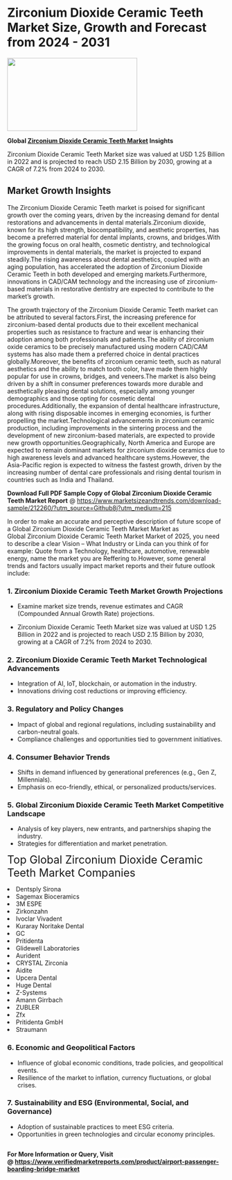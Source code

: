 <H1>Zirconium Dioxide Ceramic Teeth Market Size, Growth and Forecast from 2024 - 2031</H1><img class="aligncenter size-medium wp-image-584254" src="https://thirdeyenews.in/wp-content/uploads/2024/09/Global-Market-Research-300x168.jpeg" alt="" width="300" height="168" /><p><strong>Global&nbsp;<a href="https://www.marketsizeandtrends.com/download-sample/212260/?utm_source=Github8j?utm_medium=215">Zirconium Dioxide Ceramic Teeth Market</a> Insights</strong></p><p>Zirconium Dioxide Ceramic Teeth Market size was valued at USD 1.25 Billion in 2022 and is projected to reach USD 2.15 Billion by 2030, growing at a CAGR of 7.2% from 2024 to 2030.</p><p><h2>Market Growth Insights</h2> <p>The Zirconium Dioxide Ceramic Teeth market is poised for significant growth over the coming years, driven by the increasing demand for dental restorations and advancements in dental materials.Zirconium dioxide, known for its high strength, biocompatibility, and aesthetic properties, has become a preferred material for dental implants, crowns, and bridges.With the growing focus on oral health, cosmetic dentistry, and technological improvements in dental materials, the market is projected to expand steadily.The rising awareness about dental aesthetics, coupled with an aging population, has accelerated the adoption of Zirconium Dioxide Ceramic Teeth in both developed and emerging markets.Furthermore, innovations in CAD/CAM technology and the increasing use of zirconium-based materials in restorative dentistry are expected to contribute to the market’s growth. </p> <p>The growth trajectory of the Zirconium Dioxide Ceramic Teeth market can be attributed to several factors.First, the increasing preference for zirconium-based dental products due to their excellent mechanical properties such as resistance to fracture and wear is enhancing their adoption among both professionals and patients.The ability of zirconium oxide ceramics to be precisely manufactured using modern CAD/CAM systems has also made them a preferred choice in dental practices globally.Moreover, the benefits of zirconium ceramic teeth, such as natural aesthetics and the ability to match tooth color, have made them highly popular for use in crowns, bridges, and veneers.The market is also being driven by a shift in consumer preferences towards more durable and aesthetically pleasing dental solutions, especially among younger demographics and those opting for cosmetic dental procedures.Additionally, the expansion of dental healthcare infrastructure, along with rising disposable incomes in emerging economies, is further propelling the market.Technological advancements in zirconium ceramic production, including improvements in the sintering process and the development of new zirconium-based materials, are expected to provide new growth opportunities.Geographically, North America and Europe are expected to remain dominant markets for zirconium dioxide ceramics due to high awareness levels and advanced healthcare systems.However, the Asia-Pacific region is expected to witness the fastest growth, driven by the increasing number of dental care professionals and rising dental tourism in countries such as India and Thailand.</p><p><span class=""><strong>Download Full PDF Sample Copy of Global Zirconium Dioxide Ceramic Teeth Market Report</strong> @ <a href="https://www.marketsizeandtrends.com/download-sample/212260/?utm_source=Github8j?utm_medium=215" target="_blank">https://www.marketsizeandtrends.com/download-sample/212260/?utm_source=Github8j?utm_medium=215</a></span></p><p>In order to make an accurate and perceptive description of future scope of a Global&nbsp;Zirconium Dioxide Ceramic Teeth Market Market as Global&nbsp;Zirconium Dioxide Ceramic Teeth Market Market of 2025, you need to describe a clear Vision &ndash; What Industry or Linda can you think of for example: Quote from a Technology, healthcare, automotive, renewable energy, name the market you are Reffering to.However, some general trends and factors usually impact market reports and their future outlook include:</p><h3>1.&nbsp;<strong>Zirconium Dioxide Ceramic Teeth Market Growth Projections</strong></h3><ul><li>Examine market size trends, revenue estimates and CAGR (Compounded Annual Growth Rate) projections.</li><li><p>Zirconium Dioxide Ceramic Teeth Market size was valued at USD 1.25 Billion in 2022 and is projected to reach USD 2.15 Billion by 2030, growing at a CAGR of 7.2% from 2024 to 2030.</p></li></ul><h3>2.&nbsp;<strong>Zirconium Dioxide Ceramic Teeth Market Technological Advancements</strong></h3><ul><li>Integration of AI, IoT, blockchain, or automation in the industry.</li><li>Innovations driving cost reductions or improving efficiency.</li></ul><h3>3.&nbsp;<strong>Regulatory and Policy Changes</strong></h3><ul><li>Impact of global and regional regulations, including sustainability and carbon-neutral goals.</li><li>Compliance challenges and opportunities tied to government initiatives.</li></ul><h3>4.&nbsp;<strong>Consumer Behavior Trends</strong></h3><ul><li>Shifts in demand influenced by generational preferences (e.g., Gen Z, Millennials).</li><li>Emphasis on eco-friendly, ethical, or personalized products/services.</li></ul><h3>5.&nbsp;<strong>Global Zirconium Dioxide Ceramic Teeth Market Competitive Landscape</strong></h3><ul><li>Analysis of key players, new entrants, and partnerships shaping the industry.</li><li>Strategies for differentiation and market penetration.</li></ul><p data-pm-slice="1 1 []"><span style="color: inherit; font-family: inherit; font-size: 25px;">Top Global Zirconium Dioxide Ceramic Teeth Market Companies</span></p><div class="" data-test-id=""><p><li>Dentsply Sirona</li><li> Sagemax Bioceramics</li><li> 3M ESPE</li><li> Zirkonzahn</li><li> Ivoclar Vivadent</li><li> Kuraray Noritake Dental</li><li> GC</li><li> Pritidenta</li><li> Glidewell Laboratories</li><li> Aurident</li><li> CRYSTAL Zirconia</li><li> Aidite</li><li> Upcera Dental</li><li> Huge Dental</li><li> Z-Systems</li><li> Amann Girrbach</li><li> ZUBLER</li><li> Zfx</li><li> Pritidenta GmbH</li><li> Straumann</li></p></div><h3>6.&nbsp;<strong>Economic and Geopolitical Factors</strong></h3><ul><li>Influence of global economic conditions, trade policies, and geopolitical events.</li><li>Resilience of the market to inflation, currency fluctuations, or global crises.</li></ul><h3>7.&nbsp;<strong>Sustainability and ESG (Environmental, Social, and Governance)</strong></h3><ul><li>Adoption of sustainable practices to meet ESG criteria.</li><li>Opportunities in green technologies and circular economy principles.</li></ul><h2><strong style="font-size: 14px;">For More Information or Query, Visit @&nbsp;</strong><a style="background-color: #ffffff; font-size: 14px;" href="https://www.marketsizeandtrends.com/report/zirconium-dioxide-ceramic-teeth-market/" target="_blank">https://www.verifiedmarketreports.com/product/airport-passenger-boarding-bridge-market</a></h2>